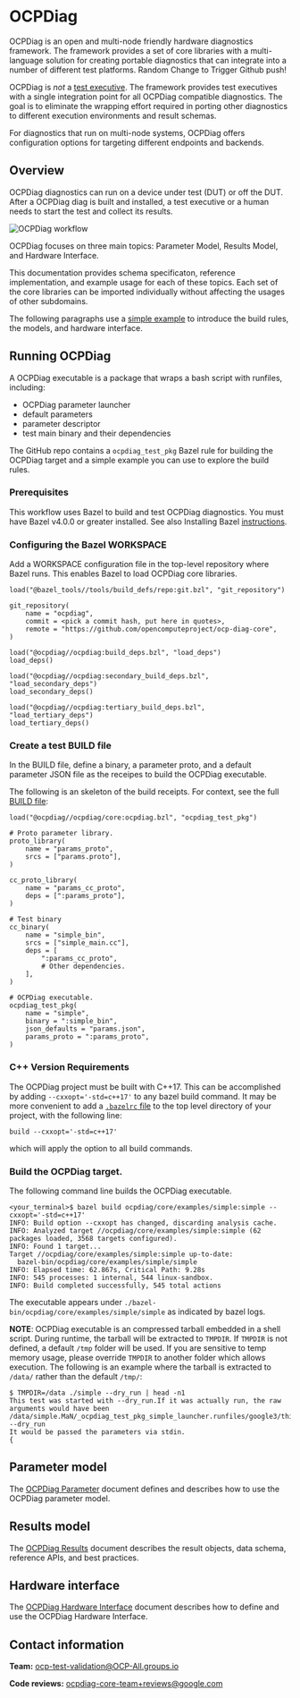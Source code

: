 # OCPDiag



<!--*
freshness: { owner: 'yuanlinw' reviewed: '2022-03-22' }
*-->

OCPDiag is an open and multi-node friendly hardware diagnostics framework. The
framework provides a set of core libraries with a multi-language solution for
creating portable diagnostics that can integrate into a number of different test
platforms. Random Change to Trigger Github push!

OCPDiag is *not* a
[test executive](https://en.wikipedia.org/wiki/Test_execution_engine). The
framework provides test executives with a single integration point for all
OCPDiag compatible diagnostics. The goal is to eliminate the wrapping effort
required in porting other diagnostics to different execution environments and
result schemas.

For diagnostics that run on multi-node systems, OCPDiag offers configuration
options for targeting different endpoints and backends.

## Overview

OCPDiag diagnostics can run on a device under test (DUT) or off the DUT. After a
OCPDiag diag is built and installed, a test executive or a human needs to start
the test and collect its results.

![OCPDiag workflow](/ocpdiag/g3doc/ocpdiag_workflow.png)

OCPDiag focuses on three main topics: Parameter Model, Results Model, and
Hardware Interface.

This documentation provides schema specificaton, reference implementation, and
example usage for each of these topics. Each set of the core libraries can be
imported individually without affecting the usages of other subdomains.

The following paragraphs use a [simple example](ocpdiag/core/examples/simple/)
to introduce the build rules, the models, and hardware interface.

## Running OCPDiag

A OCPDiag executable is a package that wraps a bash script with runfiles,
including:

*   OCPDiag parameter launcher
*   default parameters
*   parameter descriptor
*   test main binary and their dependencies

The GitHub repo contains a
`ocpdiag_test_pkg` Bazel rule for building the OCPDiag target and a simple example
you can use to explore the build rules.

### Prerequisites

This workflow uses Bazel to build and test OCPDiag diagnostics. You must have
Bazel v4.0.0 or greater installed. See also Installing Bazel [instructions](https://docs.bazel.build/versions/main/install.html).


### Configuring the Bazel WORKSPACE

Add a WORKSPACE configuration file in the top-level repository where Bazel runs.
This enables Bazel to load OCPDiag core libraries.

```WORKSPACE
load("@bazel_tools//tools/build_defs/repo:git.bzl", "git_repository")

git_repository(
    name = "ocpdiag",
    commit = <pick a commit hash, put here in quotes>,
    remote = "https://github.com/opencomputeproject/ocp-diag-core",
)

load("@ocpdiag//ocpdiag:build_deps.bzl", "load_deps")
load_deps()

load("@ocpdiag//ocpdiag:secondary_build_deps.bzl", "load_secondary_deps")
load_secondary_deps()

load("@ocpdiag//ocpdiag:tertiary_build_deps.bzl", "load_tertiary_deps")
load_tertiary_deps()
```



### Create a test BUILD file

In the BUILD file, define a binary, a parameter proto, and a default parameter
JSON file as the receipes to build the OCPDiag executable.

The following is an skeleton of the build receipts. For context, see the full
[BUILD file](/ocpdiag/core/examples/simple/BUILD):

```BUILD
load("@ocpdiag//ocpdiag/core:ocpdiag.bzl", "ocpdiag_test_pkg")

# Proto parameter library.
proto_library(
    name = "params_proto",
    srcs = ["params.proto"],
)

cc_proto_library(
    name = "params_cc_proto",
    deps = [":params_proto"],
)

# Test binary
cc_binary(
    name = "simple_bin",
    srcs = ["simple_main.cc"],
    deps = [
        ":params_cc_proto",
        # Other dependencies.
    ],
)

# OCPDiag executable.
ocpdiag_test_pkg(
    name = "simple",
    binary = ":simple_bin",
    json_defaults = "params.json",
    params_proto = ":params_proto",
)
```
### C++ Version Requirements

The OCPDiag project must be built with C++17. This can be accomplished by
adding `--cxxopt='-std=c++17'` to any bazel build command. It may be more
convenient to add a [`.bazelrc` file](https://docs.bazel.build/versions/main/guide.html#bazelrc-the-bazel-configuration-file) to the top level directory of your
project, with the following line:

```
build --cxxopt='-std=c++17'
```

which will apply the option to all build commands.

### Build the OCPDiag target.

The following command line builds the OCPDiag executable.

```shell
<your_terminal>$ bazel build ocpdiag/core/examples/simple:simple --cxxopt='-std=c++17'
INFO: Build option --cxxopt has changed, discarding analysis cache.
INFO: Analyzed target //ocpdiag/core/examples/simple:simple (62 packages loaded, 3568 targets configured).
INFO: Found 1 target...
Target //ocpdiag/core/examples/simple:simple up-to-date:
  bazel-bin/ocpdiag/core/examples/simple/simple
INFO: Elapsed time: 62.867s, Critical Path: 9.28s
INFO: 545 processes: 1 internal, 544 linux-sandbox.
INFO: Build completed successfully, 545 total actions
```

The executable appears under `./bazel-bin/ocpdiag/core/examples/simple/simple` as indicated by bazel logs.

**NOTE**: OCPDiag executable is an compressed tarball embedded in a shell script.
During runtime, the tarball will be extracted to `TMPDIR`. If `TMPDIR` is not
defined, a default `/tmp` folder will be used. If you are sensitive to temp
memory usage, please override `TMPDIR` to another folder which allows execution.
The following is an example where the tarball is extracted to `/data/` rather
than the default `/tmp/`:

```
$ TMPDIR=/data ./simple --dry_run | head -n1
This test was started with --dry_run.If it was actually run, the raw arguments would have been
/data/simple.MaN/_ocpdiag_test_pkg_simple_launcher.runfiles/google3/third_party/ocpdiag/core/examples/simple/simple_bin --dry_run
It would be passed the parameters via stdin.
{
```

## Parameter model

The [OCPDiag Parameter](/ocpdiag/g3doc/parameter.md) document defines
and describes how to use the OCPDiag parameter model.

## Results model

The [OCPDiag Results](/ocpdiag/g3doc/results.md) document describes
the result objects, data schema, reference APIs, and best practices.

## Hardware interface

The [OCPDiag Hardware Interface](/ocpdiag/g3doc/hardware_interface.md)
document describes how to define and use the OCPDiag Hardware Interface.

## Contact information

**Team:** ocp-test-validation@OCP-All.groups.io

**Code reviews:** ocpdiag-core-team+reviews@google.com

